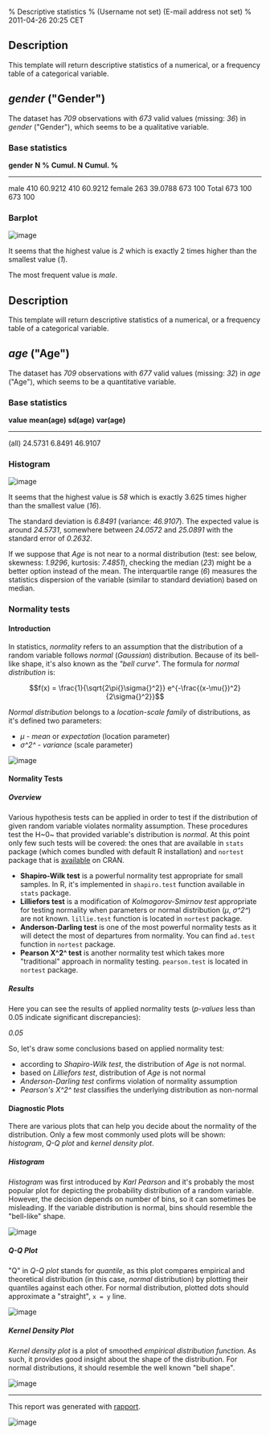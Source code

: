 % Descriptive statistics
% (Username not set) (E-mail address not set)
% 2011-04-26 20:25 CET

Description
-----------

This template will return descriptive statistics of a numerical, or a
frequency table of a categorical variable.

*gender* ("Gender")
-------------------

The dataset has *709* observations with *673* valid values (missing:
*36*) in *gender* ("Gender"), which seems to be a qualitative variable.

### Base statistics

  **gender**   **N**   **%**     **Cumul. N**   **Cumul. %**
  ------------ ------- --------- -------------- --------------
  male         410     60.9212   410            60.9212
  female       263     39.0788   673            100
  Total        673     100       673            100

### Barplot

![image](3ed92ab3ffc6e875335e7e8c774c35a8.png)

It seems that the highest value is *2* which is exactly 2 times higher
than the smallest value (*1*).

The most frequent value is *male*.

Description
-----------

This template will return descriptive statistics of a numerical, or a
frequency table of a categorical variable.

*age* ("Age")
-------------

The dataset has *709* observations with *677* valid values (missing:
*32*) in *age* ("Age"), which seems to be a quantitative variable.

### Base statistics

  **value**   **mean(age)**   **sd(age)**   **var(age)**
  ----------- --------------- ------------- --------------
  (all)       24.5731         6.8491        46.9107

### Histogram

![image](ac5d789145bdef09b10219ef16429f53.png)

It seems that the highest value is *58* which is exactly 3.625 times
higher than the smallest value (*16*).

The standard deviation is *6.8491* (variance: *46.9107*). The expected
value is around *24.5731*, somewhere between *24.0572* and *25.0891*
with the standard error of *0.2632*.

If we suppose that *Age* is not near to a normal distribution (test: see
below, skewness: *1.9296*, kurtosis: *7.4851*), checking the median
(*23*) might be a better option instead of the mean. The interquartile
range (*6*) measures the statistics dispersion of the variable (similar
to standard deviation) based on median.

### Normality tests

#### Introduction

In statistics, *normality* refers to an assumption that the distribution
of a random variable follows *normal* (*Gaussian*) distribution. Because
of its bell-like shape, it's also known as the *"bell curve"*. The
formula for *normal distribution* is:

$$f(x) = \frac{1}{\sqrt{2\pi{}\sigma{}^2}} e^{-\frac{(x-\mu{})^2}{2\sigma{}^2}}$$

*Normal distribution* belongs to a *location-scale family* of
distributions, as it's defined two parameters:

-   *μ* - *mean* or *expectation* (location parameter)
-   *σ^2^* - *variance* (scale parameter)

![image](2f8c434e103f36ec70966b372838d448.png)

#### Normality Tests

##### Overview

Various hypothesis tests can be applied in order to test if the
distribution of given random variable violates normality assumption.
These procedures test the H~0~ that provided variable's distribution is
*normal*. At this point only few such tests will be covered: the ones
that are available in `stats` package (which comes bundled with default
R installation) and `nortest` package that is
[available](http://cran.r-project.org/web/packages/nortest/index.html)
on CRAN.

-   **Shapiro-Wilk test** is a powerful normality test appropriate for
    small samples. In R, it's implemented in `shapiro.test` function
    available in `stats` package.
-   **Lilliefors test** is a modification of *Kolmogorov-Smirnov test*
    appropriate for testing normality when parameters or normal
    distribution (*μ*, *σ^2^*) are not known. `lillie.test` function is
    located in `nortest` package.
-   **Anderson-Darling test** is one of the most powerful normality
    tests as it will detect the most of departures from normality. You
    can find `ad.test` function in `nortest` package.
-   **Pearson Χ^2^ test** is another normality test which takes more
    "traditional" approach in normality testing. `pearson.test` is
    located in `nortest` package.

##### Results

Here you can see the results of applied normality tests (*p-values* less
than 0.05 indicate significant discrepancies):

*0.05*

So, let's draw some conclusions based on applied normality test:

-   according to *Shapiro-Wilk test*, the distribution of *Age* is not
    normal.
-   based on *Lilliefors test*, distribution of *Age* is not normal
-   *Anderson-Darling test* confirms violation of normality assumption
-   *Pearson's Χ^2^ test* classifies the underlying distribution as
    non-normal

#### Diagnostic Plots

There are various plots that can help you decide about the normality of
the distribution. Only a few most commonly used plots will be shown:
*histogram*, *Q-Q plot* and *kernel density plot*.

##### Histogram

*Histogram* was first introduced by *Karl Pearson* and it's probably the
most popular plot for depicting the probability distribution of a random
variable. However, the decision depends on number of bins, so it can
sometimes be misleading. If the variable distribution is normal, bins
should resemble the "bell-like" shape.

![image](ac5d789145bdef09b10219ef16429f53.png)

##### Q-Q Plot

"Q" in *Q-Q plot* stands for *quantile*, as this plot compares empirical
and theoretical distribution (in this case, *normal* distribution) by
plotting their quantiles against each other. For normal distribution,
plotted dots should approximate a "straight", `x = y` line.

![image](cbbba756d844aa053998959b73b9feff.png)

##### Kernel Density Plot

*Kernel density plot* is a plot of smoothed *empirical distribution
function*. As such, it provides good insight about the shape of the
distribution. For normal distributions, it should resemble the well
known "bell shape".

![image](a57b3f7264716e2a7e1261210f25375f.png)

* * * * *

This report was generated with [rapport](http://rapport-package.info/).

![image](images/rapport.png)
